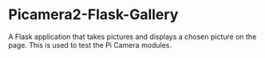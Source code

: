 # Picamera2-Flask-Gallery
A Flask application that takes pictures and displays a chosen picture on the page. This is used to test the Pi Camera modules.
